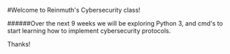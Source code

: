 #Welcome to Reinmuth's Cybersecurity class!

######Over the next 9 weeks we will be exploring Python 3, and cmd's to start learning how to implement cybersecurity protocols.

Thanks!
